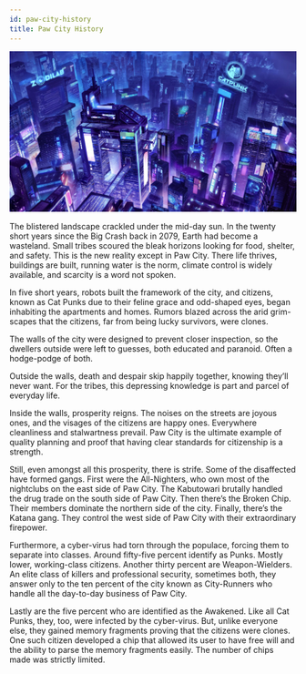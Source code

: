 ```yaml
---
id: paw-city-history
title: Paw City History
---
```


![Example banner](https://github.com/minh-git/docusaurus-2/raw/main/docs/assets/banner.jpg)

The blistered landscape crackled under the mid-day sun.  In the twenty short years since the Big Crash back in 2079, Earth had become a wasteland. Small tribes scoured the bleak horizons looking for food, shelter, and safety. This is the new reality except in Paw City. There life thrives, buildings are built, running water is the norm, climate control is widely available, and scarcity is a word not spoken. 

In five short years, robots built the framework of the city, and citizens, known as Cat Punks due to their feline grace and odd-shaped eyes, began inhabiting the apartments and homes. Rumors blazed across the arid grim-scapes that the citizens, far from being lucky survivors, were clones. 

The walls of the city were designed to prevent closer inspection, so the dwellers outside were left to guesses, both educated and paranoid. Often a hodge-podge of both. 

Outside the walls, death and despair skip happily together, knowing they’ll never want. For the tribes, this depressing knowledge is part and parcel of everyday life. 

Inside the walls, prosperity reigns. The noises on the streets are joyous ones, and the visages of the citizens are happy ones. Everywhere cleanliness and stalwartness prevail. Paw City is the ultimate example of quality planning and proof that having clear standards for citizenship is a strength.

Still, even amongst all this prosperity, there is strife. Some of the disaffected have formed gangs.   First were the All-Nighters, who own most of the nightclubs on the east side of Paw City. The Kabutowari brutally handled the drug trade on the south side of Paw City. Then there’s the Broken Chip. Their members dominate the northern side of the city. Finally, there’s the Katana gang. They control the west side of Paw City with their extraordinary firepower. 

Furthermore, a cyber-virus had torn through the populace, forcing them to separate into classes. Around fifty-five percent identify as Punks. Mostly lower, working-class citizens. Another thirty percent are Weapon-Wielders. An elite class of killers and professional security, sometimes both, they answer only to the ten percent of the city known as City-Runners who handle all the day-to-day business of Paw City. 

Lastly are the five percent who are identified as the Awakened. Like all Cat Punks, they, too, were infected by the cyber-virus. But, unlike everyone else, they gained memory fragments proving that the citizens were clones. One such citizen developed a chip that allowed its user to have free will and the ability to parse the memory fragments easily. The number of chips made was strictly limited.
	
